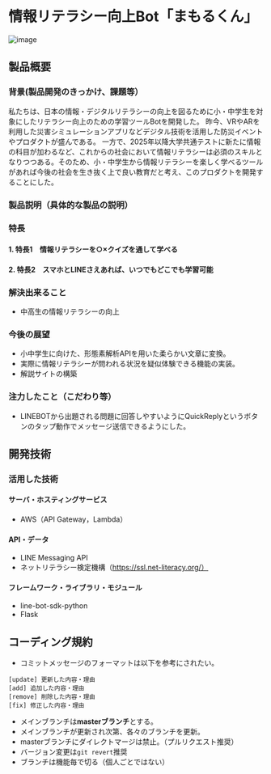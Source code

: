 # 情報リテラシー向上Bot「まもるくん」

![image](https://user-images.githubusercontent.com/106864912/197318590-d281e066-0932-4440-bc87-1933d76fef1b.png)

## 製品概要
### 背景(製品開発のきっかけ、課題等）
私たちは、日本の情報・デジタルリテラシーの向上を図るために小・中学生を対象にしたリテラシー向上のための学習ツールBotを開発した。
昨今、VRやARを利用した災害シミュレーションアプリなどデジタル技術を活用した防災イベントやプロダクトが盛んである。
一方で、2025年以降大学共通テストに新たに情報の科目が加わるなど、これからの社会において情報リテラシーは必須のスキルとなりつつある。そのため、小・中学生から情報リテラシーを楽しく学べるツールがあれば今後の社会を生き抜く上で良い教育だと考え、このプロダクトを開発することにした。
### 製品説明（具体的な製品の説明）
### 特長
#### 1. 特長1　情報リテラシーを○×クイズを通して学べる
#### 2. 特長2　スマホとLINEさえあれば、いつでもどこでも学習可能

### 解決出来ること
- 中高生の情報リテラシーの向上
### 今後の展望
- 小中学生に向けた、形態素解析APIを用いた柔らかい文章に変換。
- 実際に情報リテラシーが問われる状況を疑似体験できる機能の実装。
- 解説サイトの構築
### 注力したこと（こだわり等）
* LINEBOTから出題される問題に回答しやすいようにQuickReplyというボタンのタップ動作でメッセージ送信できるようにした。

## 開発技術
### 活用した技術
#### サーバ・ホスティングサービス
* AWS（API Gateway，Lambda）

#### API・データ
* LINE Messaging API
* ネットリテラシー検定機構（https://ssl.net-literacy.org/）

#### フレームワーク・ライブラリ・モジュール
* line-bot-sdk-python
* Flask

## コーディング規約
- コミットメッセージのフォーマットは以下を参考にされたい。
```
[update] 更新した内容・理由
[add] 追加した内容・理由
[remove] 削除した内容・理由
[fix] 修正した内容・理由
```
- メインブランチは**masterブランチ**とする。
- メインブランチが更新され次第、各々のブランチを更新。
- masterブランチにダイレクトマージは禁止。（プルリクエスト推奨）
- バージョン変更は```git revert```推奨
- ブランチは機能毎で切る（個人ごとではない）

